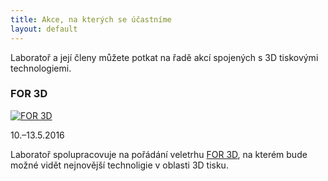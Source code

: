 ```yaml
---
title: Akce, na kterých se účastníme
layout: default
---
```


Laboratoř a její členy můžete potkat na řadě akcí spojených s 3D tiskovými technologiemi.

### FOR 3D
[![FOR 3D](images/logos/FOR_3D_ONRED.png)](images/logos/FOR_3D_ONRED.png) 

10.–13.5.2016 

Laboratoř spolupracovuje na pořádání veletrhu [FOR 3D](http://for-3d.cz/), na kterém bude možné vidět nejnovější technoligie v oblasti 3D tisku.
